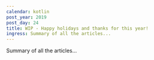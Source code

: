 ```yaml
---
calendar: kotlin
post_year: 2019
post_day: 24
title: WIP - Happy holidays and thanks for this year!
ingress: Summary of all the articles...
---
```

Summary of all the articles...
